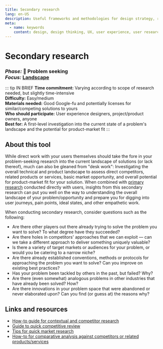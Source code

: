 ```yaml
---
title: Secondary research
lang: en-US
description: Useful frameworks and methodologies for design strategy, research and testing
meta:
  - name: keywords
    content: design, design thinking, UX, user experience, user research, user testing
---
```


# Secondary research

### _Phase:_ 🔎 Problem seeking<br/> _Focus:_ [Landscape](/tools/#landscape)

::: tip IN BRIEF
**Time commitment:** Varying according to scope of research needed, but slightly time-intensive  
**Difficulty:** Easy/medium  
**Materials needed:** Good Google-fu and potentially licenses for similar/competing solutions to yours  
**Who should participate:** User experience designers, project/product owners, anyone  
**Best for:** A first-level investigation into the current state of a problem's landscape and the potential for product-market fit
:::

## About this tool

While direct work with your users themselves should take the fore in your problem-seeking research into the current landscape of solutions (or lack thereof), much can also be gleaned from "desk work": Investigating the overall technical and product landscape to assess direct competitors, related products or services, basic market opportunity, and overall potential for product-market fit for your solution. When combined with [primary research](primary-research.md) conducted directly with users, insights from this secondary research can put you well on the way to understanding the overall landscape of your problem/opportunity and prepare you for digging into user journeys, pain points, ideal states, and other empathetic work.

When conducting secondary research, consider questions such as the following:

* Are there other players out there already trying to solve the problem you want to solve? To what degree have they succeeded?
* Are there holes in competitors' approaches that we can exploit — can we take a different approach to deliver something uniquely valuable?
* Is there a variety of target markets or audiences for your problem, or would you be catering to a narrow niche?
* Are there already established conventions, methods or protocols for approaching the problem you want to solve? Can you improve on existing best practices?
* Has your problem been tackled by others in the past, but failed? Why?
* Are there (even somewhat) analogous problems in other industries that have already been solved? How?
* Are there innovations in your problem space that were abandoned or never elaborated upon? Can you find (or guess at) the reasons why?

## Links and resources

* [How-to guide for contextual and competitor research](http://www.designkit.org/methods/21)
* [Guide to quick competitive review](https://toolkit.mozilla.org/method/quick-competitive-review/)
* [Tips for quick market research](https://toolkit.mozilla.org/method/quick-market-research/)
* [How-to for comparative analysis against competitors or related products/services](https://methods.18f.gov/decide/comparative-analysis/)
